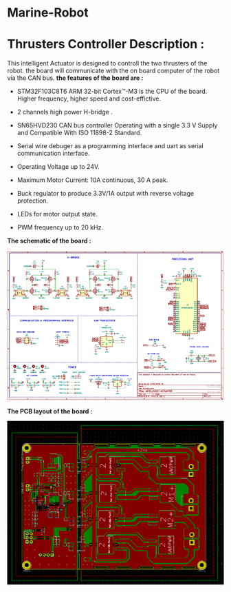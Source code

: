 # Marine-Robot

# Thrusters Controller Description :

This intelligent Actuator is designed to controll the two thrusters of the robot.
the board will communicate with the on board computer of the robot via the CAN bus.
**the features of the board are :** 
- STM32F103C8T6 ARM 32-bit Cortex™-M3 is the CPU of the board. Higher frequency, higher speed and cost-effictive.

- 2 channels high power H-bridge .

- SN65HVD230 CAN bus controller Operating with a single 3.3 V Supply and Compatible With ISO 11898-2 Standard.

- Serial wire debuger as a programming interface and uart as serial communication interface.

- Operating Voltage up to 24V.

- Maximum Motor Current: 10A continuous, 30 A peak.

- Buck regulator to produce 3.3V/1A output with reverse voltage protection.

- LEDs for motor output state.

- PWM frequency up to 20 kHz.

**The schematic of the board :**




![alt text](https://github.com/ALICHOUCHENE/Marine-Robot/blob/main/Thrusters%20Controller/schematic/schematics.PNG?raw=true)






**The PCB layout of the board :**




![alt text](https://github.com/ALICHOUCHENE/Marine-Robot/blob/main/Thrusters%20Controller/PCB/PCB.PNG?raw=true)







